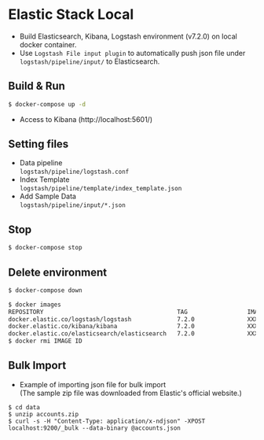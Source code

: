 # Elastic Stack Local
- Build Elasticsearch, Kibana, Logstash environment (v7.2.0) on local docker container.
- Use `Logstash File input plugin` to automatically push json file under `logstash/pipeline/input/` to Elasticsearch.

## Build & Run
```bash
$ docker-compose up -d
```
- Access to Kibana (http://localhost:5601/)

## Setting files
- Data pipeline  
  `logstash/pipeline/logstash.conf`
- Index Template  
  `logstash/pipeline/template/index_template.json`
- Add Sample Data  
  `logstash/pipeline/input/*.json`

## Stop
```bash
$ docker-compose stop 
```

## Delete environment
```bash
$ docker-compose down
```

```bash
$ docker images
REPOSITORY                                      TAG                 IMAGE ID
docker.elastic.co/logstash/logstash             7.2.0               XXXXXXXXXXXX
docker.elastic.co/kibana/kibana                 7.2.0               XXXXXXXXXXXX
docker.elastic.co/elasticsearch/elasticsearch   7.2.0               XXXXXXXXXXXX
$ docker rmi IMAGE ID
```

## Bulk Import
- Example of importing json file for bulk import  
  (The sample zip file was downloaded from Elastic's official website.)
```
$ cd data
$ unzip accounts.zip
$ curl -s -H "Content-Type: application/x-ndjson" -XPOST localhost:9200/_bulk --data-binary @accounts.json
```
